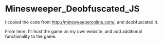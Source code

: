 # Minesweeper_Deobfuscated_JS

I copied the code from <a href="http://minesweeperonline.com/" target="_blank">http://minesweeperonline.com/</a>, and deobfuscated it.  

From here, I'll host the game on my own website, and add additional functionality to the game.

